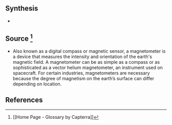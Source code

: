 ## Synthesis
- 
## Source [^1]
- Also known as a digital compass or magnetic sensor, a magnetometer is a device that measures the intensity and orientation of the earth's magnetic field. A magnetometer can be as simple as a compass or as sophisticated as a vector helium magnetometer, an instrument used on spacecraft. For certain industries, magnetometers are necessary because the degree of magnetism on the earth’s surface can differ depending on location.
## References

[^1]: [[Home Page - Glossary by Capterra]]